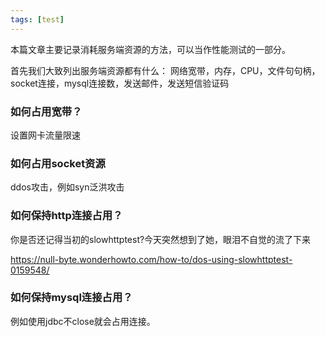 ```yaml
---
tags: [test]
---
```


本篇文章主要记录消耗服务端资源的方法，可以当作性能测试的一部分。

首先我们大致列出服务端资源都有什么：
网络宽带，内存，CPU，文件句句柄，socket连接，mysql连接数，发送邮件，发送短信验证码

### 如何占用宽带？

设置网卡流量限速

### 如何占用socket资源

ddos攻击，例如syn泛洪攻击

### 如何保持http连接占用？

你是否还记得当初的slowhttptest?今天突然想到了她，眼泪不自觉的流了下来

https://null-byte.wonderhowto.com/how-to/dos-using-slowhttptest-0159548/

### 如何保持mysql连接占用？
例如使用jdbc不close就会占用连接。
